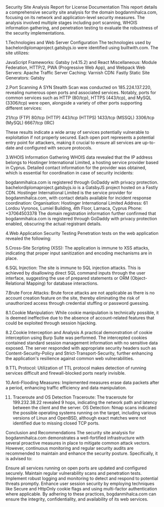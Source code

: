 Security Site Analysis Report for License Documentation
This report details a comprehensive security site analysis for the domain bogdanmihalca.com, focusing on its network and application-level security measures. The analysis involved multiple stages including port scanning, WHOIS information gathering, and penetration testing to evaluate the robustness of the security implementations.

1.Technologies and Web Server Configuration
The technologies used by bachelordiplomaproject.gatsbyjs.io were identified using builtwith.com. The site utilizes:

JavaScript Frameworks: Gatsby (v4.15.2) and React
Miscellaneous: Module Federation, HTTP/2, PWA (Progressive Web App), and Webpack
Web Servers: Apache Traffic Server
Caching: Varnish
CDN: Fastly
Static Site Generators: Gatsby

2.Port Scanning
A SYN Stealth Scan was conducted on 185.224.137.220, revealing numerous open ports and associated services. Notably, ports for common services such as HTTP (80/tcp), HTTPS (443/tcp), and MySQL (3306/tcp) were open, alongside a variety of other ports supporting different services:

21/tcp (FTP)
80/tcp (HTTP)
443/tcp (HTTPS)
1433/tcp (MSSQL)
3306/tcp (MySQL)
6667/tcp (IRC)

These results indicate a wide array of services potentially vulnerable to exploitation if not properly secured. Each open port represents a potential entry point for attackers, making it crucial to ensure all services are up-to-date and configured with secure protocols.

3.WHOIS Information Gathering
WHOIS data revealed that the IP address belongs to Hostinger International Limited, a hosting service provider based in Cyprus. Detailed contact information for the provider was obtained, which is essential for coordination in case of security incidents:

bogdanmihalca.com is registered through GoDaddy with privacy protection.
bachelordiplomaproject.gatsbyjs.io is a GatsbyJS project hosted on a Fastly CDN.
Hostinger International Limited is the service provider for bogdanmihalca.com, with contact details available for incident response coordination:
Organisation: Hostinger International Limited
Address: 61 Lordou Vyronos, Lumiel Building, 4th Floor, Larnaca, Cyprus
Phone: +37064503378
The domain registration information further confirmed that bogdanmihalca.com is registered through GoDaddy with privacy protection enabled, obscuring the actual registrant details.

4.Web Application Security Testing
Penetration tests on the web application revealed the following:

5.Cross-Site Scripting (XSS): The application is immune to XSS attacks, indicating that proper input sanitization and encoding mechanisms are in place.

6.SQL Injection: The site is immune to SQL injection attacks. This is achieved by disallowing direct SQL command inputs through the user interface, suggesting the use of prepared statements or ORM (Object-Relational Mapping) for database interactions.

7.Brute Force Attacks: Brute force attacks are not applicable as there is no account creation feature on the site, thereby eliminating the risk of unauthorized access through credential stuffing or password guessing.

8.1.Cookie Manipulation: While cookie manipulation is technically possible, it is deemed ineffective due to the absence of account-related features that could be exploited through session hijacking.

8.2.Cookie Interception and Analysis
A practical demonstration of cookie interception using Burp Suite was performed. The intercepted cookies contained standard session management information with no sensitive data exposed. The server responded with appropriate security headers such as Content-Security-Policy and Strict-Transport-Security, further enhancing the application's resilience against common web vulnerabilities.

9.TTL Protocol: Utilization of TTL protocol makes detection of running services difficult and firewall-blocked ports nearly invisible.

10.Anti-Flooding Measures: Implemented measures erase data packets after a period, enhancing traffic efficiency and data manipulation.

11. Traceroute and OS Detection
Traceroute: The traceroute for 199.232.38.22 revealed 9 hops, indicating the network path and latency between the client and the server.
OS Detection: Nmap scans indicated the possible operating systems running on the target, including various versions of Linux and OpenBSD, although exact matches were not identified due to missing closed TCP ports.

Conclusion and Recommendations
The security site analysis for bogdanmihalca.com demonstrates a well-fortified infrastructure with several proactive measures in place to mitigate common attack vectors. However, continuous monitoring and regular security audits are recommended to maintain and enhance the security posture. Specifically, it is advised to:

Ensure all services running on open ports are updated and configured securely.
Maintain regular vulnerability scans and penetration tests.
Implement robust logging and monitoring to detect and respond to potential threats promptly.
Enhance user session security by employing techniques like Secure and HttpOnly cookie flags and using multi-factor authentication where applicable.
By adhering to these practices, bogdanmihalca.com can ensure the integrity, confidentiality, and availability of its web services.
